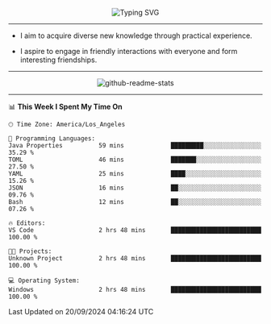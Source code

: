 <p align="center">
  <img src="https://readme-typing-svg.demolab.com?font=Fira+Code&weight=500&size=32&duration=2500&pause=1600&center=true&vCenter=true&random=false&width=1024&height=64&lines=Hi+there+%F0%9F%91%8B;I'm+delighted+you+could+make+it+here+%F0%9F%8E%89;I'm+Harry%2C+a+college+student+still+finding+my+way" alt="Typing SVG" />
</p>


---


- I aim to acquire diverse new knowledge through practical experience.

- I aspire to engage in friendly interactions with everyone and form interesting friendships.


---


<p align="center">
  <img src="https://github-readme-stats.vercel.app/api?username=Harry-Jing&show_icons=true" alt="github-readme-stats"/>
</p>


---

<!--START_SECTION:waka-->
📊 **This Week I Spent My Time On** 

```text
🕑︎ Time Zone: America/Los_Angeles

💬 Programming Languages: 
Java Properties          59 mins             █████████░░░░░░░░░░░░░░░░   35.29 % 
TOML                     46 mins             ███████░░░░░░░░░░░░░░░░░░   27.50 % 
YAML                     25 mins             ████░░░░░░░░░░░░░░░░░░░░░   15.26 % 
JSON                     16 mins             ██░░░░░░░░░░░░░░░░░░░░░░░   09.76 % 
Bash                     12 mins             ██░░░░░░░░░░░░░░░░░░░░░░░   07.26 % 

🔥 Editors: 
VS Code                  2 hrs 48 mins       █████████████████████████   100.00 % 

🐱‍💻 Projects: 
Unknown Project          2 hrs 48 mins       █████████████████████████   100.00 % 

💻 Operating System: 
Windows                  2 hrs 48 mins       █████████████████████████   100.00 % 
```


 Last Updated on 20/09/2024 04:16:24 UTC
<!--END_SECTION:waka-->
